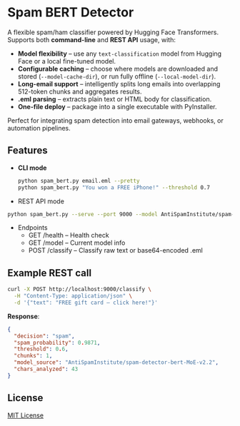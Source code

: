 # Spam BERT Detector

A flexible spam/ham classifier powered by Hugging Face Transformers.  
Supports both **command-line** and **REST API** usage, with:

- **Model flexibility** – use any `text-classification` model from Hugging Face or a local fine-tuned model.
- **Configurable caching** – choose where models are downloaded and stored (`--model-cache-dir`), or run fully offline (`--local-model-dir`).
- **Long-email support** – intelligently splits long emails into overlapping 512-token chunks and aggregates results.
- **.eml parsing** – extracts plain text or HTML body for classification.
- **One-file deploy** – package into a single executable with PyInstaller.

Perfect for integrating spam detection into email gateways, webhooks, or automation pipelines.

## Features

- **CLI mode**
  ```bash
  python spam_bert.py email.eml --pretty
  python spam_bert.py "You won a FREE iPhone!" --threshold 0.7

- REST API mode
```bash
python spam_bert.py --serve --port 9000 --model AntiSpamInstitute/spam-detector-bert-MoE-v2.2
```

- Endpoints 
  - GET /health – Health check 
  - GET /model – Current model info 
  - POST /classify – Classify raw text or base64-encoded .eml

## Example REST call
```bash
curl -X POST http://localhost:9000/classify \
  -H "Content-Type: application/json" \
  -d '{"text": "FREE gift card – click here!"}'
```
**Response**:
```json
{
  "decision": "spam",
  "spam_probability": 0.9871,
  "threshold": 0.6,
  "chunks": 1,
  "model_source": "AntiSpamInstitute/spam-detector-bert-MoE-v2.2",
  "chars_analyzed": 43
}
```

## License
[MIT License](LICENSE.md)